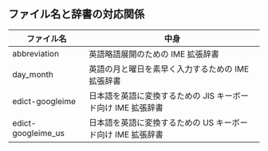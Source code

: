 

## ファイル名と辞書の対応関係

| ファイル名 | 中身 |
|---|---|
| abbreviation | 英語略語展開のための IME 拡張辞書 |
| day_month | 英語の月と曜日を素早く入力するための IME 拡張辞書 |
| edict-googleime | 日本語を英語に変換するための JIS キーボード向け IME 拡張辞書 |
| edict-googleime_us | 日本語を英語に変換するための US キーボード向け IME 拡張辞書 |
